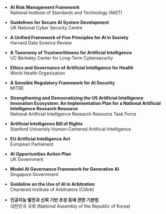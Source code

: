 - **AI Risk Management Framework**  
  National Institute of Standards and Technology (NIST)

- **Guidelines for Secure AI System Development**  
  UK National Cyber Security Centre

- **A Unified Framework of Five Principles for AI in Society**  
  Harvard Data Science Review

- **A Taxonomy of Trustworthiness for Artificial Intelligence**  
  UC Berkeley Center for Long-Term Cybersecurity

- **Ethics and Governance of Artificial Intelligence for Health**  
  World Health Organization

- **A Sensible Regulatory Framework for AI Security**  
  MITRE

- **Strengthening and Democratizing the US Artificial Intelligence Innovation Ecosystem: An Implementation Plan for a National Artificial Intelligence Research Resource**  
  National Artificial Intelligence Research Resource Task Force

- **Artificial Intelligence Bill of Rights**  
  Stanford University Human-Centered Artificial Intelligence

- **EU Artificial Intelligence Act**  
  European Parliament

- **AI Opportunities Action Plan**  
  UK Government

- **Model AI Governance Framework for Generative AI**  
  Singapore Government

- **Guideline on the Use of AI in Arbitration**  
  Chartered Institute of Arbitrators (CIArb)

- **인공지능 발전과 신뢰 기반 조성 등에 관한 기본법**  
  대한민국 국회 (National Assembly of the Republic of Korea)
